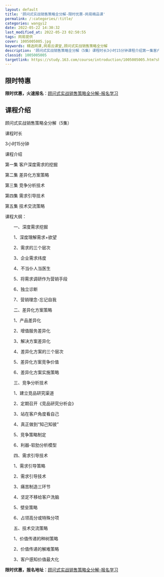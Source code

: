 ```yaml
---
layout: default
title: '顾问式实战销售策略全分解-限时优惠-网易精品课'
permalink: /:categories/:title/
categories: wangyi2
date: 2022-05-22 14:30:32
last_modified_at: 2022-05-23 02:50:55
tags: 网易提供
cover: 1005005005.jpg
keywords: 精选网课,网易云课堂,顾问式实战销售策略全分解
description: '顾问式实战销售策略全分解（5集）课程时长3小时15分钟课程介绍第一集客户深度需求的挖掘第二集差异化方案策略第三集竞争分析'
classid: 1005005005
targetlink: https://study.163.com/course/introduction/1005005005.htm?share=1&shareId=1025206652&utm_campaign=share&utm_medium=iphoneShare&utm_source=&utm_u=1025206652
---
```


## 限时特惠

**限时优惠，火速报名**：[顾问式实战销售策略全分解-报名学习](https://study.163.com/course/introduction/1005005005.htm?share=1&shareId=1025206652&utm_campaign=share&utm_medium=iphoneShare&utm_source=&utm_u=1025206652)

## 课程介绍

顾问式实战销售策略全分解（5集）

课程时长

3小时15分钟

课程介绍 

第一集 客户深度需求的挖掘

第二集 差异化方案策略

第三集 竞争分析技术

第四集 需求引导技术 

第五集 技术交流策略



课程大纲：

　　一、深度需求挖掘

　　1、深度理解需求+欲望

　　2、需求的三个层次

　　3、企业需求纬度

　　4、不当仆人当医生

　　5、将需求调研作为营销手段

　　6、独立诊断

　　7、营销理念-忘记自我

　　二、差异化方案策略

　　1、产品差异化

　　2、增值服务差异化

　　3、解决方案差异化

　　4、差异化方案的三个层次

　　5、差异化方案竞争价值

　　6、差异化方案实施策略

　　三、竞争分析技术

　　1、建立竞品研究渠道

　　2、定期召开《竞品研究分析会》

　　3、站在客户角度看自己

　　4、真正做到“知己知彼”

　　5、竞争策略制定

　　6、利器-软肋分析模型

　　四、需求引导技术

　　1、需求引导策略

　　2、需求引导技术

　　3、痛苦制造三环节

　　4、坚定不移给客户洗脑

　　5、壁垒策略

　　6、占领高分或特殊分项

　　五、技术交流策略

　　1、价值传递的种树策略

　　2、价值传递的解难策略

　　3、客户感知价值最大化

**限时优惠，报名地址**：[顾问式实战销售策略全分解-报名学习](https://study.163.com/course/introduction/1005005005.htm?share=1&shareId=1025206652&utm_campaign=share&utm_medium=iphoneShare&utm_source=&utm_u=1025206652)

